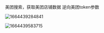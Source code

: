 
美团搜索，获取美团店铺数据
逆向美团token参数

![1664439284841](https://user-images.githubusercontent.com/103317042/192977963-f360fe75-c044-4bca-bddf-6d9346e1a5d7.jpg)


![1664439583715](https://user-images.githubusercontent.com/103317042/192978996-25f1e079-c47f-4b69-bee4-d817f636e286.jpg)

